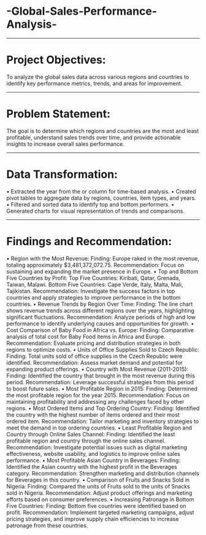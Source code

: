 #  -Global-Sales-Performance-Analysis- 

---
# Project Objectives: 
To analyze the global sales data across various regions and countries to identify key performance metrics, trends, and areas for improvement.

---
# Problem Statement: 
The goal is to determine which regions and countries are the most and least profitable, understand sales trends over time, and provide actionable insights to increase overall sales performance.

---
# Data Transformation: 
•  Extracted the year from the or column for time-based analysis.
•  Created pivot tables to aggregate data by regions, countries, item types, and years.
•  Filtered and sorted data to identify top and bottom performers.
•  Generated charts for visual representation of trends and comparisons.


---
# Findings and Recommendation:
•  Region with the Most Revenue:
Finding: Europe raked in the most revenue, totaling approximately $3,481,372,072.75.
Recommendation: Focus on sustaining and expanding the market presence in Europe.
•  Top and Bottom Five Countries by Profit:
Top Five Countries: Kiribati, Qatar, Grenada, Taiwan, Malawi.
Bottom Five Countries: Cape Verde, Italy, Malta, Mali, Tajikistan.
Recommendation: Investigate the success factors in top countries and apply strategies to improve performance in the bottom countries.
•  Revenue Trends by Region Over Time:
Finding: The line chart shows revenue trends across different regions over the years, highlighting significant fluctuations.
Recommendation: Analyze periods of high and low performance to identify underlying causes and opportunities for growth.
•  Cost Comparison of Baby Food in Africa vs. Europe:
Finding: Comparative analysis of total cost for Baby Food items in Africa and Europe.
Recommendation: Evaluate pricing and distribution strategies in both regions to optimize costs.
•  Units of Office Supplies Sold to Czech Republic:
Finding: Total units sold of office supplies in the Czech Republic were identified.
Recommendation: Assess market demand and potential for expanding product offerings.
•  Country with Most Revenue (2011-2015):
Finding: Identified the country that brought in the most revenue during this period.
Recommendation: Leverage successful strategies from this period to boost future sales.
•  Most Profitable Region in 2015:
Finding: Determined the most profitable region for the year 2015.
Recommendation: Focus on maintaining profitability and addressing any challenges faced by other regions.
•  Most Ordered Items and Top Ordering Country:
Finding: Identified the country with the highest number of items ordered and their most ordered item.
Recommendation: Tailor marketing and inventory strategies to meet the demand in top ordering countries.
•  Least Profitable Region and Country through Online Sales Channel:
Finding: Identified the least profitable region and country through the online sales channel.
Recommendation: Investigate potential issues such as digital marketing effectiveness, website usability, and logistics to improve online sales performance.
•  Most Profitable Asian Country in Beverages:
Finding: Identified the Asian country with the highest profit in the Beverages category.
Recommendation: Strengthen marketing and distribution channels for Beverages in this country.
•  Comparison of Fruits and Snacks Sold in Nigeria:
Finding: Compared the units of Fruits sold to the units of Snacks sold in Nigeria.
Recommendation: Adjust product offerings and marketing efforts based on consumer preferences.
•  Increasing Patronage in Bottom Five Countries:
Finding: Bottom five countries were identified based on profit.
Recommendation: Implement targeted marketing campaigns, adjust pricing strategies, and improve supply chain efficiencies to increase patronage from these countries.

